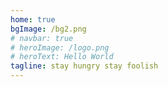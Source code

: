 ```yaml
---
home: true
bgImage: /bg2.png
# navbar: true
# heroImage: /logo.png
# heroText: Hello World
tagline: stay hungry stay foolish
---
```


